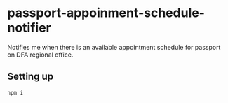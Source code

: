 # passport-appoinment-schedule-notifier
Notifies me when there is an available appointment schedule for passport on DFA regional office.

## Setting up
```bash
npm i
```
